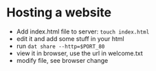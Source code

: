 # Hosting a website

- Add index.html file to server: `touch index.html`
- edit it and add some stuff in your html
- run `dat share --http=$PORT_80`
- view it in browser, use the url in welcome.txt
- modify file, see browser change
